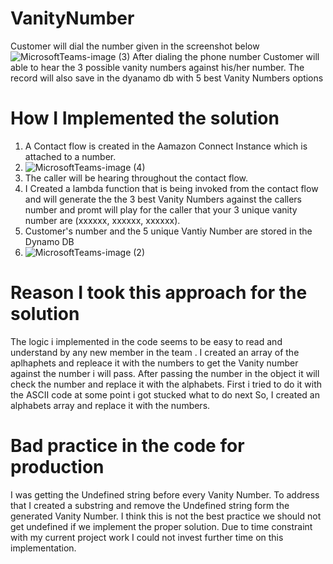 # VanityNumber
Customer will dial the number given in the screenshot below
![MicrosoftTeams-image (3)](https://user-images.githubusercontent.com/1267014/116874924-87684800-ac33-11eb-9837-4e89865743eb.png)
 After dialing the phone number Customer will able to hear the 3 possible vanity numbers against his/her number.
 The record will also save in the dyanamo db with 5 best Vanity Numbers options
 
 
 # How I Implemented the solution 
 1. A Contact flow is created in the Aamazon Connect Instance which is attached to a number.
 2. ![MicrosoftTeams-image (4)](https://user-images.githubusercontent.com/1267014/116875321-22f9b880-ac34-11eb-97c2-2bdc31acd4d0.png) 
 3. The caller will be hearing throughout the contact flow.
 4. I Created a lambda function that is being invoked from the contact flow and will generate the the 3 best Vanity Numbers against the callers number and promt will play for the caller that your 3 unique vanity number are (xxxxxx, xxxxxx, xxxxxx).
 5. Customer's number and the 5 unique Vantiy Number are stored in the Dynamo DB
 6. ![MicrosoftTeams-image (2)](https://user-images.githubusercontent.com/1267014/116875190-f2b21a00-ac33-11eb-8c5e-c11f148809e8.png)

# Reason I took this approach for the solution
The logic i implemented in the code seems to be easy to read and understand by any new member in the team .
I created an array of the aplhaphets and repleace it with the numbers to get the Vanity number against the number i will pass.
After passing the number in the object it will check the number and replace it with the alphabets.
First i tried to do it with the ASCII code at some point i got stucked what to do next So, I created an alphabets array and replace it with the numbers.

# Bad practice in the code for production
I was getting the Undefined string before every Vanity Number.
To address that I created a substring and remove the Undefined string form the generated Vanity Number.  I think this is not the best practice we should not get undefined if we implement the proper solution. Due to time constraint with my current project work I could not invest further time on this implementation. 
